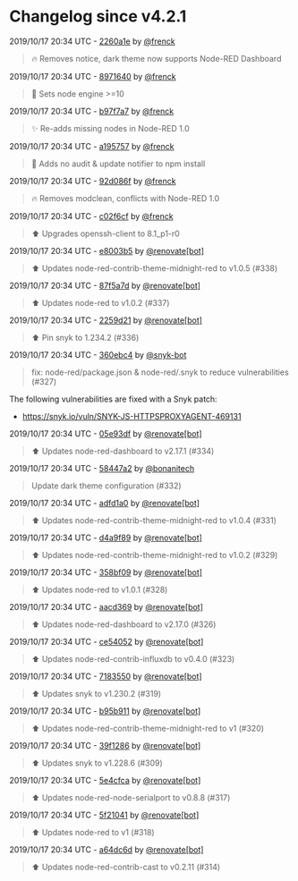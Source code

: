 # Changelog since v4.2.1

2019/10/17 20:34 UTC - [2260a1e](https://github.com/hassio-addons/addon-node-red/commit/2260a1eeb312451275cbf12fbd11952f0083cd3d) by [@frenck](https://github.com/frenck)
> :fire: Removes notice, dark theme now supports Node-RED Dashboard 

2019/10/17 20:34 UTC - [8971640](https://github.com/hassio-addons/addon-node-red/commit/8971640094385975a215b89030b5853504120c07) by [@frenck](https://github.com/frenck)
> :hammer: Sets node engine >=10 

2019/10/17 20:34 UTC - [b97f7a7](https://github.com/hassio-addons/addon-node-red/commit/b97f7a71fc0a12ba1a672fca09ce5d703b432464) by [@frenck](https://github.com/frenck)
> :sparkles: Re-adds missing nodes in Node-RED 1.0 

2019/10/17 20:34 UTC - [a195757](https://github.com/hassio-addons/addon-node-red/commit/a195757f723c9e1aa9ec238e2fff3fd2554ec774) by [@frenck](https://github.com/frenck)
> :hammer: Adds no audit & update notifier to npm install 

2019/10/17 20:34 UTC - [92d086f](https://github.com/hassio-addons/addon-node-red/commit/92d086f1cdceaf80d18b064d1f8c3e9283ff7e1f) by [@frenck](https://github.com/frenck)
> :fire: Removes modclean, conflicts with Node-RED 1.0 

2019/10/17 20:34 UTC - [c02f6cf](https://github.com/hassio-addons/addon-node-red/commit/c02f6cf7d41ba654e2f7ecb43bcee3fbf0271f81) by [@frenck](https://github.com/frenck)
> :arrow_up: Upgrades openssh-client to 8.1_p1-r0 

2019/10/17 20:34 UTC - [e8003b5](https://github.com/hassio-addons/addon-node-red/commit/e8003b5d453a9765b81bf3d7cb8b23270238294c) by [@renovate[bot]](https://github.com/apps/renovate)
> :arrow_up: Updates node-red-contrib-theme-midnight-red to v1.0.5 (#338) 

2019/10/17 20:34 UTC - [87f5a7d](https://github.com/hassio-addons/addon-node-red/commit/87f5a7d88a8fd1d10697c89c5cc9d2d2dcab1a38) by [@renovate[bot]](https://github.com/apps/renovate)
> :arrow_up: Updates node-red to v1.0.2 (#337) 

2019/10/17 20:34 UTC - [2259d21](https://github.com/hassio-addons/addon-node-red/commit/2259d2183f8d2d8222ba0dfb6ce458257b111945) by [@renovate[bot]](https://github.com/apps/renovate)
> :arrow_up: Pin snyk to 1.234.2 (#336) 

2019/10/17 20:34 UTC - [360ebc4](https://github.com/hassio-addons/addon-node-red/commit/360ebc42a264cdba065aa0fccdbf4952e81c6976) by [@snyk-bot](https://github.com/snyk-bot)
> fix: node-red/package.json & node-red/.snyk to reduce vulnerabilities (#327)

The following vulnerabilities are fixed with a Snyk patch:
- https://snyk.io/vuln/SNYK-JS-HTTPSPROXYAGENT-469131 

2019/10/17 20:34 UTC - [05e93df](https://github.com/hassio-addons/addon-node-red/commit/05e93dfd7e50abd37a73c5e41542b6a761064955) by [@renovate[bot]](https://github.com/apps/renovate)
> :arrow_up: Updates node-red-dashboard to v2.17.1 (#334) 

2019/10/17 20:34 UTC - [58447a2](https://github.com/hassio-addons/addon-node-red/commit/58447a2ecb67ec584f8a232d06e2341b692c4270) by [@bonanitech](https://github.com/bonanitech)
> Update dark theme configuration (#332) 

2019/10/17 20:34 UTC - [adfd1a0](https://github.com/hassio-addons/addon-node-red/commit/adfd1a06a9792c717c26f15de18cda7d47956c06) by [@renovate[bot]](https://github.com/apps/renovate)
> :arrow_up: Updates node-red-contrib-theme-midnight-red to v1.0.4 (#331) 

2019/10/17 20:34 UTC - [d4a9f89](https://github.com/hassio-addons/addon-node-red/commit/d4a9f89926c0a3f079e7b75a2e00dddd78a0ad35) by [@renovate[bot]](https://github.com/apps/renovate)
> :arrow_up: Updates node-red-contrib-theme-midnight-red to v1.0.2 (#329) 

2019/10/17 20:34 UTC - [358bf09](https://github.com/hassio-addons/addon-node-red/commit/358bf091ed478183dd4bbf372a28dbf0d34b7512) by [@renovate[bot]](https://github.com/apps/renovate)
> :arrow_up: Updates node-red to v1.0.1 (#328) 

2019/10/17 20:34 UTC - [aacd369](https://github.com/hassio-addons/addon-node-red/commit/aacd369691cf8673dc1abe3d2c893accfd848e26) by [@renovate[bot]](https://github.com/apps/renovate)
> :arrow_up: Updates node-red-dashboard to v2.17.0 (#326) 

2019/10/17 20:34 UTC - [ce54052](https://github.com/hassio-addons/addon-node-red/commit/ce54052e9e1dcb4270a653917cab08f153bbcc45) by [@renovate[bot]](https://github.com/apps/renovate)
> :arrow_up: Updates node-red-contrib-influxdb to v0.4.0 (#323) 

2019/10/17 20:34 UTC - [7183550](https://github.com/hassio-addons/addon-node-red/commit/71835500e02a1f6847adf18d2861c75d2a5221e5) by [@renovate[bot]](https://github.com/apps/renovate)
> :arrow_up: Updates snyk to v1.230.2 (#319) 

2019/10/17 20:34 UTC - [b95b911](https://github.com/hassio-addons/addon-node-red/commit/b95b9113f68913814408f841e9cb325ec0f8473e) by [@renovate[bot]](https://github.com/apps/renovate)
> :arrow_up: Updates node-red-contrib-theme-midnight-red to v1 (#320) 

2019/10/17 20:34 UTC - [39f1286](https://github.com/hassio-addons/addon-node-red/commit/39f12860cfe908efdd26a9150575530beafacd64) by [@renovate[bot]](https://github.com/apps/renovate)
> :arrow_up: Updates snyk to v1.228.6 (#309) 

2019/10/17 20:34 UTC - [5e4cfca](https://github.com/hassio-addons/addon-node-red/commit/5e4cfca66df3319eb44aa08dd23ea3bcde3e561a) by [@renovate[bot]](https://github.com/apps/renovate)
> :arrow_up: Updates node-red-node-serialport to v0.8.8 (#317) 

2019/10/17 20:34 UTC - [5f21041](https://github.com/hassio-addons/addon-node-red/commit/5f21041da0d25b3cbac9db8cfe4bdb730d0b7f22) by [@renovate[bot]](https://github.com/apps/renovate)
> :arrow_up: Updates node-red to v1 (#318) 

2019/10/17 20:34 UTC - [a64dc6d](https://github.com/hassio-addons/addon-node-red/commit/a64dc6d2b50e251fcbae743f5bb648abce3e23b0) by [@renovate[bot]](https://github.com/apps/renovate)
> :arrow_up: Updates node-red-contrib-cast to v0.2.11 (#314) 


